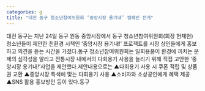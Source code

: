 ```yaml
---
categories: g
title: "대전 동구 청소년참여위원회 ‘중앙시장 용기내’ 캠페인 전개"
---
```

대전 동구는 지난 24일 동구 원동 중앙시장에서 동구 청소년참여위원회(회장 현채현) 청소년들이 제안한 친환경 시책인 ‘중앙시장 용기내!’ 프로젝트를 시장 상인들에게 홍보하고 의견을 듣는 시간을 가졌다.동구 청소년참여위원회는 일회용품이 환경에 끼치는 문제의 심각성을 알리고 전통시장 내에서의 다회용기 사용을 늘리기 위해 직접 고안한 ‘중앙시장 용기내!’사업을 제안했다.제안내용으로는 ▲다회용기 사용 시 쿠폰 적립 및 상품권 교환 ▲중앙시장 특색에 맞는 다회용기 사용 ▲소비자와 소상공인에게 혜택 제공 ▲SNS 활용 홍보방안 등이 있다.동구